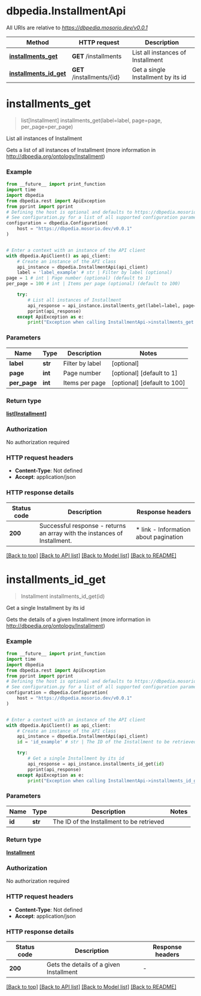 # dbpedia.InstallmentApi

All URIs are relative to *https://dbpedia.mosorio.dev/v0.0.1*

Method | HTTP request | Description
------------- | ------------- | -------------
[**installments_get**](InstallmentApi.md#installments_get) | **GET** /installments | List all instances of Installment
[**installments_id_get**](InstallmentApi.md#installments_id_get) | **GET** /installments/{id} | Get a single Installment by its id


# **installments_get**
> list[Installment] installments_get(label=label, page=page, per_page=per_page)

List all instances of Installment

Gets a list of all instances of Installment (more information in http://dbpedia.org/ontology/Installment)

### Example

```python
from __future__ import print_function
import time
import dbpedia
from dbpedia.rest import ApiException
from pprint import pprint
# Defining the host is optional and defaults to https://dbpedia.mosorio.dev/v0.0.1
# See configuration.py for a list of all supported configuration parameters.
configuration = dbpedia.Configuration(
    host = "https://dbpedia.mosorio.dev/v0.0.1"
)


# Enter a context with an instance of the API client
with dbpedia.ApiClient() as api_client:
    # Create an instance of the API class
    api_instance = dbpedia.InstallmentApi(api_client)
    label = 'label_example' # str | Filter by label (optional)
page = 1 # int | Page number (optional) (default to 1)
per_page = 100 # int | Items per page (optional) (default to 100)

    try:
        # List all instances of Installment
        api_response = api_instance.installments_get(label=label, page=page, per_page=per_page)
        pprint(api_response)
    except ApiException as e:
        print("Exception when calling InstallmentApi->installments_get: %s\n" % e)
```

### Parameters

Name | Type | Description  | Notes
------------- | ------------- | ------------- | -------------
 **label** | **str**| Filter by label | [optional] 
 **page** | **int**| Page number | [optional] [default to 1]
 **per_page** | **int**| Items per page | [optional] [default to 100]

### Return type

[**list[Installment]**](Installment.md)

### Authorization

No authorization required

### HTTP request headers

 - **Content-Type**: Not defined
 - **Accept**: application/json

### HTTP response details
| Status code | Description | Response headers |
|-------------|-------------|------------------|
**200** | Successful response - returns an array with the instances of Installment. |  * link - Information about pagination <br>  |

[[Back to top]](#) [[Back to API list]](../README.md#documentation-for-api-endpoints) [[Back to Model list]](../README.md#documentation-for-models) [[Back to README]](../README.md)

# **installments_id_get**
> Installment installments_id_get(id)

Get a single Installment by its id

Gets the details of a given Installment (more information in http://dbpedia.org/ontology/Installment)

### Example

```python
from __future__ import print_function
import time
import dbpedia
from dbpedia.rest import ApiException
from pprint import pprint
# Defining the host is optional and defaults to https://dbpedia.mosorio.dev/v0.0.1
# See configuration.py for a list of all supported configuration parameters.
configuration = dbpedia.Configuration(
    host = "https://dbpedia.mosorio.dev/v0.0.1"
)


# Enter a context with an instance of the API client
with dbpedia.ApiClient() as api_client:
    # Create an instance of the API class
    api_instance = dbpedia.InstallmentApi(api_client)
    id = 'id_example' # str | The ID of the Installment to be retrieved

    try:
        # Get a single Installment by its id
        api_response = api_instance.installments_id_get(id)
        pprint(api_response)
    except ApiException as e:
        print("Exception when calling InstallmentApi->installments_id_get: %s\n" % e)
```

### Parameters

Name | Type | Description  | Notes
------------- | ------------- | ------------- | -------------
 **id** | **str**| The ID of the Installment to be retrieved | 

### Return type

[**Installment**](Installment.md)

### Authorization

No authorization required

### HTTP request headers

 - **Content-Type**: Not defined
 - **Accept**: application/json

### HTTP response details
| Status code | Description | Response headers |
|-------------|-------------|------------------|
**200** | Gets the details of a given Installment |  -  |

[[Back to top]](#) [[Back to API list]](../README.md#documentation-for-api-endpoints) [[Back to Model list]](../README.md#documentation-for-models) [[Back to README]](../README.md)

